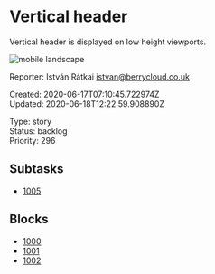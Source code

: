 # Vertical header

Vertical header is displayed on low height viewports.

![mobile landscape](https://user-images.githubusercontent.com/492608/51804198-22f0fe00-225e-11e9-9158-5afee3880028.png)

Reporter: István Rátkai <istvan@berrycloud.co.uk>  

Created: 2020-06-17T07:10:45.722974Z  
Updated: 2020-06-18T12:22:59.908890Z

Type: story  
Status: backlog  
Priority: 296

## Subtasks
- [1005](1005.md "Create subtask")

## Blocks
- [1000](1000.md "Add favorite spots")
- [1001](1001.md "This needs to be done")
- [1002](1002.md "This is another subtask")
